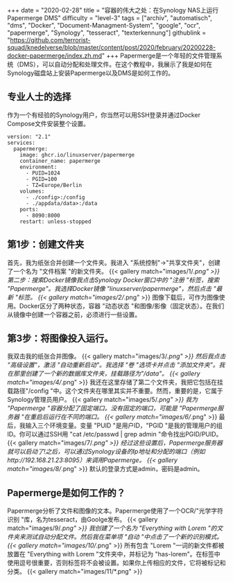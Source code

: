 +++
date = "2020-02-28"
title = "容器的伟大之处：在Synology NAS上运行Papermerge DMS"
difficulty = "level-3"
tags = ["archiv", "automatisch", "dms", "Docker", "Document-Managment-System", "google", "ocr", "papermerge", "Synology", "tesseract", "texterkennung"]
githublink = "https://github.com/terrorist-squad/knedelverse/blob/master/content/post/2020/february/20200228-docker-papermerge/index.zh.md"
+++
Papermerge是一个年轻的文件管理系统（DMS），可以自动分配和处理文件。在这个教程中，我展示了我是如何在Synology磁盘站上安装Papermerge以及DMS是如何工作的。
## 专业人士的选择
作为一个有经验的Synology用户，你当然可以用SSH登录并通过Docker Compose文件安装整个设置。
```
version: "2.1"
services:
  papermerge:
    image: ghcr.io/linuxserver/papermerge
    container_name: papermerge
    environment:
      - PUID=1024
      - PGID=100
      - TZ=Europe/Berlin
    volumes:
      - ./config>:/config
      - ./appdata/data>:/data
    ports:
      - 8090:8000
    restart: unless-stopped

```

## 第1步：创建文件夹
首先，我为纸张合并创建一个文件夹。我进入 "系统控制"->"共享文件夹"，创建了一个名为 "文件档案 "的新文件夹。
{{< gallery match="images/1/*.png" >}}
第二步：搜索Docker镜像我点击Synology Docker窗口中的 "注册 "标签，搜索 "Papermerge"。我选择Docker镜像 "linuxserver/papermerge"，然后点击 "最新 "标签。
{{< gallery match="images/2/*.png" >}}
图像下载后，可作为图像使用。Docker区分了两种状态，容器 "动态状态 "和图像/影像（固定状态）。在我们从镜像中创建一个容器之前，必须进行一些设置。
## 第3步：将图像投入运行。
我双击我的纸张合并图像。
{{< gallery match="images/3/*.png" >}}
然后我点击 "高级设置"，激活 "自动重新启动"。我选择 "卷 "选项卡并点击 "添加文件夹"。我在那里创建了一个新的数据库文件夹，挂载路径为"/data"。
{{< gallery match="images/4/*.png" >}}
我还在这里存储了第二个文件夹，我把它包括在挂载路径"/config "中。这个文件夹在哪里其实并不重要。然而，重要的是，它属于Synology管理员用户。
{{< gallery match="images/5/*.png" >}}
我为 "Papermerge "容器分配了固定端口。没有固定的端口，可能是 "Papermerge服务器 "在重启后运行在不同的端口。
{{< gallery match="images/6/*.png" >}}
最后，我输入三个环境变量。变量 "PUID "是用户ID，"PGID "是我的管理用户的组ID。你可以通过SSH用 "cat /etc/passwd | grep admin "命令找出PGID/PUID。
{{< gallery match="images/7/*.png" >}}
经过这些设置后，Papermerge服务器就可以启动了!之后，可以通过Synology设备的Ip地址和分配的端口（例如http://192.168.21.23:8095）来调用Papermerge。
{{< gallery match="images/8/*.png" >}}
默认的登录方式是admin，密码是admin。
## Papermerge是如何工作的？
Papermerge分析了文件和图像的文本。Papermerge使用了一个OCR/"光学字符识别 "库，名为tesseract，由Goolge发布。
{{< gallery match="images/9/*.png" >}}
我创建了一个名为 "Everything with Lorem "的文件夹来测试自动分配文件。然后我在菜单项 "自动 "中点击了一个新的识别模式。
{{< gallery match="images/10/*.png" >}}
所有包含 "Lorem "一词的新文件都被放置在 "Everything with Lorem "文件夹中，并标记为 "has-lorem"。在标签中使用逗号很重要，否则标签将不会被设置。如果你上传相应的文件，它将被标记和分类。
{{< gallery match="images/11/*.png" >}}